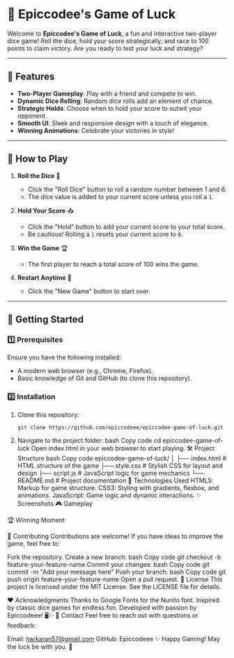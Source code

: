 # 🎲 Epiccodee's Game of Luck

Welcome to **Epiccodee's Game of Luck**, a fun and interactive two-player dice game! Roll the dice, hold your score strategically, and race to 100 points to claim victory. Are you ready to test your luck and strategy?

---

## 🌟 Features

- **Two-Player Gameplay**: Play with a friend and compete to win.
- **Dynamic Dice Rolling**: Random dice rolls add an element of chance.
- **Strategic Holds**: Choose when to hold your score to outwit your opponent.
- **Smooth UI**: Sleek and responsive design with a touch of elegance.
- **Winning Animations**: Celebrate your victories in style!

---

## 📜 How to Play

1. **Roll the Dice** 🎲
   - Click the "Roll Dice" button to roll a random number between 1 and 6.
   - The dice value is added to your current score unless you roll a `1`.

2. **Hold Your Score** 📥
   - Click the "Hold" button to add your current score to your total score.
   - Be cautious! Rolling a `1` resets your current score to `0`.

3. **Win the Game** 🏆
   - The first player to reach a total score of 100 wins the game.

4. **Restart Anytime** 🔄
   - Click the "New Game" button to start over.

---

## 🚀 Getting Started

### 1️⃣ Prerequisites

Ensure you have the following installed:
- A modern web browser (e.g., Chrome, Firefox).
- Basic knowledge of Git and GitHub (to clone this repository).

### 2️⃣ Installation

1. Clone this repository:
   ```bash
   git clone https://github.com/epiccodeee/epiccodee-game-of-luck.git

2. Navigate to the project folder:
bash
Copy code
cd epiccodee-game-of-luck
Open index.html in your web browser to start playing.
🛠 Project Structure
bash
Copy code
epiccodee-game-of-luck/
│
├── index.html        # HTML structure of the game
├── style.css         # Stylish CSS for layout and design
├── script.js         # JavaScript logic for game mechanics
└── README.md         # Project documentation
🌈 Technologies Used
HTML5: Markup for game structure.
CSS3: Styling with gradients, flexbox, and animations.
JavaScript: Game logic and dynamic interactions.
✨ Screenshots
🎮 Gameplay

🏆 Winning Moment

🤝 Contributing
Contributions are welcome! If you have ideas to improve the game, feel free to:

Fork the repository.
Create a new branch:
bash
Copy code
git checkout -b feature-your-feature-name
Commit your changes:
bash
Copy code
git commit -m "Add your message here"
Push your branch:
bash
Copy code
git push origin feature-your-feature-name
Open a pull request.
📜 License
This project is licensed under the MIT License. See the LICENSE file for details.

❤️ Acknowledgments
Thanks to Google Fonts for the Nunito font.
Inspired by classic dice games for endless fun.
Developed with passion by Epiccodeee! 🖥️✨
📧 Contact
Feel free to reach out with questions or feedback:

Email: harkaran57@gmail.com
GitHub: Epiccodeee
✨ Happy Gaming! May the luck be with you. 🎲

